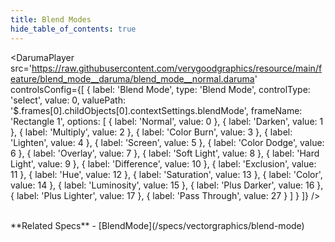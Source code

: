 ```yaml
---
title: Blend Modes
hide_table_of_contents: true
---
```


<DarumaPlayer
  src='https://raw.githubusercontent.com/verygoodgraphics/resource/main/feature/blend_mode__daruma/blend_mode__normal.daruma'
  controlsConfig={[
    {
      label:  'Blend Mode',
      type: 'Blend Mode',
      controlType: 'select',
      value: 0,
      valuePath: '$.frames[0].childObjects[0].contextSettings.blendMode',
      frameName: 'Rectangle 1',
      options: [
        {
          label: 'Normal',
          value: 0
        },
        {
          label: 'Darken',
          value: 1
        },
        {
          label: 'Multiply',
          value: 2
        },
        {
          label: 'Color Burn',
          value: 3
        },
        {
          label: 'Lighten',
          value: 4
        },
        {
          label: 'Screen',
          value: 5
        },
        {
          label: 'Color Dodge',
          value: 6
        },
        {
          label: 'Overlay',
          value: 7
        },
        {
          label: 'Soft Light',
          value: 8
        },
        {
          label: 'Hard Light',
          value: 9
        },
        {
          label: 'Difference',
          value: 10
        },
        {
          label: 'Exclusion',
          value: 11
        },
        {
          label: 'Hue',
          value: 12
        },
        {
          label: 'Saturation',
          value: 13
        },
        {
          label: 'Color',
          value: 14
        },
        {
          label: 'Luminosity',
          value: 15
        },
        {
          label: 'Plus Darker',
          value: 16
        },
        {
          label: 'Plus Lighter',
          value: 17
        },
        {
          label: 'Pass Through',
          value: 27
        }
      ]
    }
  ]}
 />
 
<br />
**Related Specs**
- [BlendMode](/specs/vectorgraphics/blend-mode)
